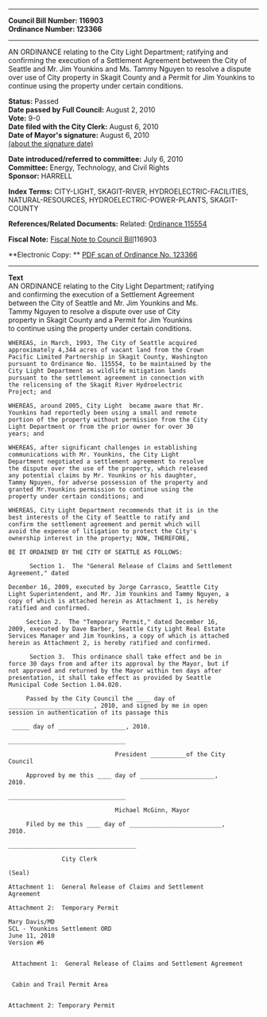 * * * * *  
  
**Council Bill Number: [](#h0)[](#h2)116903**   
**Ordinance Number: 123366**  
  
* * * * *  
  
AN ORDINANCE relating to the City Light Department; ratifying and confirming the execution of a Settlement Agreement between the City of Seattle and Mr. Jim Younkins and Ms. Tammy Nguyen to resolve a dispute over use of City property in Skagit County and a Permit for Jim Younkins to continue using the property under certain conditions.  
  
**Status:** Passed   
**Date passed by Full Council:** August 2, 2010   
**Vote:** 9-0   
**Date filed with the City Clerk:** August 6, 2010   
**Date of Mayor's signature:** August 6, 2010   
[(about the signature date)](/~public/approvaldate.htm)   
  
  
**Date introduced/referred to committee:** July 6, 2010   
**Committee:** Energy, Technology, and Civil Rights   
**Sponsor:** HARRELL   
  
**Index Terms:** CITY-LIGHT, SKAGIT-RIVER, HYDROELECTRIC-FACILITIES, NATURAL-RESOURCES, HYDROELECTRIC-POWER-PLANTS, SKAGIT-COUNTY  
  
**References/Related Documents:** Related: [Ordinance 115554](http://clerk.ci.seattle.wa.us/~scripts/nph-brs.exe?s1=&s3=&s4=115554&s2=&s5=&Sect4=AND&l=20&Sect2=THESON&Sect3=PLURON&Sect5=CBORY&Sect6=HITOFF&d=ORDF&p=1&u=/~public/cbory.htm&r=0&f=S)  
  
**Fiscal Note:** [Fiscal Note to Council Bill](http://clerk.seattle.gov/~public/fnote/116903.htm)[](#h1)[](#h3)116903  
  
**Electronic Copy: ** [PDF scan of Ordinance No. 123366](/~archives/Ordinances/Ord_123366.pdf)  
  
* * * * *  
  
**Text**  
    AN ORDINANCE relating to the City Light Department; ratifying  
    and confirming the execution of a Settlement Agreement  
    between the City of Seattle and Mr. Jim Younkins and Ms.  
    Tammy Nguyen to resolve a dispute over use of City  
    property in Skagit County and a Permit for Jim Younkins  
    to continue using the property under certain conditions.  
  
    WHEREAS, in March, 1993, The City of Seattle acquired  
    approximately 4,344 acres of vacant land from the Crown  
    Pacific Limited Partnership in Skagit County, Washington  
    pursuant to Ordinance No. 115554, to be maintained by the  
    City Light Department as wildlife mitigation lands  
    pursuant to the settlement agreement in connection with  
    the relicensing of the Skagit River Hydroelectric  
    Project; and  
  
    WHEREAS, around 2005, City Light  became aware that Mr.  
    Younkins had reportedly been using a small and remote  
    portion of the property without permission from the City  
    Light Department or from the prior owner for over 30  
    years; and  
  
    WHEREAS, after significant challenges in establishing  
    communications with Mr. Younkins, the City Light  
    Department negotiated a settlement agreement to resolve  
    the dispute over the use of the property, which released  
    any potential claims by Mr. Younkins or his daughter,  
    Tammy Nguyen, for adverse possession of the property and  
    granted Mr.Younkins permission to continue using the  
    property under certain conditions; and  
  
    WHEREAS, City Light Department recommends that it is in the  
    best interests of the City of Seattle to ratify and  
    confirm the settlement agreement and permit which will  
    avoid the expense of litigation to protect the City's  
    ownership interest in the property; NOW, THEREFORE,  
  
    BE IT ORDAINED BY THE CITY OF SEATTLE AS FOLLOWS:  
  
          Section 1.  The "General Release of Claims and Settlement  
    Agreement," dated  
  
    December 16, 2009, executed by Jorge Carrasco, Seattle City  
    Light Superintendent, and Mr. Jim Younkins and Tammy Nguyen, a  
    copy of which is attached herein as Attachment 1, is hereby  
    ratified and confirmed.  
  
         Section 2.  The "Temporary Permit," dated December 16,  
    2009, executed by Dave Barber, Seattle City Light Real Estate  
    Services Manager and Jim Younkins, a copy of which is attached  
    herein as Attachment 2, is hereby ratified and confirmed.  
  
          Section 3.  This ordinance shall take effect and be in  
    force 30 days from and after its approval by the Mayor, but if  
    not approved and returned by the Mayor within ten days after  
    presentation, it shall take effect as provided by Seattle  
    Municipal Code Section 1.04.020.  
  
         Passed by the City Council the ____ day of  
    ________________________, 2010, and signed by me in open  
    session in authentication of its passage this  
  
     _____ day of ___________________, 2010.  
  
    _________________________________  
  
                                  President __________of the City  
    Council  
  
         Approved by me this ____ day of _____________________,  
    2010.  
  
    _________________________________  
  
                                  Michael McGinn, Mayor  
  
         Filed by me this ____ day of __________________________,  
    2010.  
  
    ____________________________________  
  
                   City Clerk  
  
    (Seal)  
  
    Attachment 1:  General Release of Claims and Settlement  
    Agreement  
  
    Attachment 2:  Temporary Permit  
  
    Mary Davis/MD  
    SCL - Younkins Settlement ORD  
    June 11, 2010  
    Version #6  
  
  
     Attachment 1:  General Release of Claims and Settlement Agreement   
  
  
     Cabin and Trail Permit Area   
  
  
    Attachment 2: Temporary Permit   
